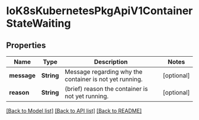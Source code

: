 # IoK8sKubernetesPkgApiV1ContainerStateWaiting

## Properties
Name | Type | Description | Notes
------------ | ------------- | ------------- | -------------
**message** | **String** | Message regarding why the container is not yet running. | [optional] 
**reason** | **String** | (brief) reason the container is not yet running. | [optional] 

[[Back to Model list]](../README.md#documentation-for-models) [[Back to API list]](../README.md#documentation-for-api-endpoints) [[Back to README]](../README.md)


